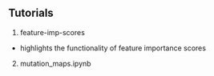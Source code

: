 ## Tutorials

1. feature-imp-scores
  - highlights the functionality of feature importance scores
2. mutation_maps.ipynb